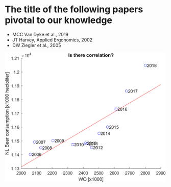 The title of the following papers pivotal to our knowledge
==============
* MCC Van Dyke et al., 2019
* JT Harvey, Applied Ergonomics, 2002
* DW Ziegler et al., 2005

![Image of figure](https://raw.githubusercontent.com/zhiyuz24/CS_Assignment/master/hw2.png)

